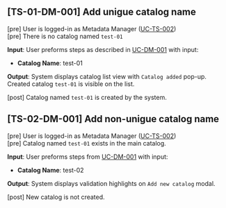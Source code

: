 [TS-01-DM-001] Add unigue catalog name
---

[pre] User is logged-in as Metadata Manager ([UC-TS-002](../../use_cases/06_Authentication/UC-TS-002.md))<br>
[pre] There is no catalog named `test-01`

**Input**: User preforms steps as described in [UC-DM-001](../../use_cases/01_Data_managment/UC-DM-001.md) with input:<br>
- **Catalog Name**: test-01<br>
  
**Output**: System displays catalog list view with `Catalog added` pop-up. Created catalog `test-01` is visible on the list.

[post] Catalog named `test-01` is created by the system.<br> 


[TS-02-DM-001] Add non-unigue catalog name
---

[pre] User is logged-in as Metadata Manager ([UC-TS-002](../../use_cases/06_Authentication/UC-TS-002.md))<br>
[pre] Catalog named `test-01` exists in the main catalog.<br>
 
**Input**: User preforms steps from [UC-DM-001](../../use_cases/01_Data_managment/UC-DM-001.md) with input:<br>
- **Catalog Name**: test-02<br>
  
**Output**: System displays validation highlights on `Add new catalog` modal.

[post] New catalog is not created.